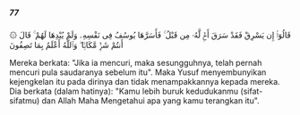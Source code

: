 ##### 77

<span class="ayah">۞ قَالُوٓا۟ إِن يَسْرِقْ فَقَدْ سَرَقَ أَخٌۭ لَّهُۥ مِن قَبْلُ ۚ فَأَسَرَّهَا يُوسُفُ فِى نَفْسِهِۦ وَلَمْ يُبْدِهَا لَهُمْ ۚ قَالَ أَنتُمْ شَرٌّۭ مَّكَانًۭا ۖ وَٱللَّهُ أَعْلَمُ بِمَا تَصِفُونَ</span>

<span class="ayah_translation">Mereka berkata: "Jika ia mencuri, maka sesungguhnya, telah pernah mencuri pula saudaranya sebelum itu". Maka Yusuf menyembunyikan kejengkelan itu pada dirinya dan tidak menampakkannya kepada mereka. Dia berkata (dalam hatinya): "Kamu lebih buruk kedudukanmu (sifat-sifatmu) dan Allah Maha Mengetahui apa yang kamu terangkan itu".</span>
